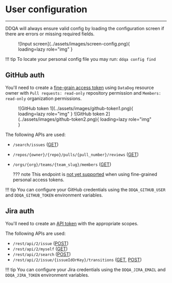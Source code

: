 # User configuration

-----

DDQA will always ensure valid config by loading the configuration screen if there are errors or missing required fields.

<figure markdown>
  ![Input screen](../assets/images/screen-config.png){ loading=lazy role="img" }
</figure>

!!! tip
    To locate your personal config file you may run: `ddqa config find`

## GitHub auth

You'll need to create a [fine-grain access token](https://docs.github.com/en/authentication/keeping-your-account-and-data-secure/creating-a-personal-access-token#personal-access-tokens-classic) using `DataDog` resource owner with `Pull requests: read-only` repository permission and `Members: read-only` organization permissions.

<figure markdown>
  ![GitHub token 1](../assets/images/github-token1.png){ loading=lazy role="img" }
  ![GitHub token 2](../assets/images/github-token2.png){ loading=lazy role="img" }
</figure>

The following APIs are used:

- `/search/issues` ([GET](https://docs.github.com/en/rest/search?apiVersion=2022-11-28#search-issues-and-pull-requests))
- `/repos/{owner}/{repo}/pulls/{pull_number}/reviews` ([GET](https://docs.github.com/en/rest/pulls/reviews?apiVersion=2022-11-28#list-reviews-for-a-pull-request))
- `/orgs/{org}/teams/{team_slug}/members` ([GET](https://docs.github.com/en/rest/teams/members?apiVersion=2022-11-28#list-team-members))

    ??? note
        This endpoint is [not yet supported](https://docs.github.com/en/rest/overview/endpoints-available-for-fine-grained-personal-access-tokens?apiVersion=2022-11-28) when using fine-grained personal access tokens.

!!! tip
    You can configure your GitHub credentials using the `DDQA_GITHUB_USER` and `DDQA_GITHUB_TOKEN` environment variables.

## Jira auth

You'll need to create an [API token](https://support.atlassian.com/atlassian-account/docs/manage-api-tokens-for-your-atlassian-account/) with the appropriate scopes.

The following APIs are used:

- `/rest/api/2/issue` ([POST](https://developer.atlassian.com/cloud/jira/platform/rest/v2/api-group-issues/#api-rest-api-2-issue-post))
- `/rest/api/2/myself` ([GET](https://developer.atlassian.com/cloud/jira/platform/rest/v2/api-group-myself/#api-rest-api-2-myself-get))
- `/rest/api/2/search` ([POST](https://developer.atlassian.com/cloud/jira/platform/rest/v2/api-group-issue-search/#api-rest-api-2-search-post))
- `/rest/api/2/issue/{issueIdOrKey}/transitions` ([GET](https://developer.atlassian.com/cloud/jira/platform/rest/v2/api-group-issues/#api-rest-api-2-issue-issueidorkey-transitions-get), [POST](https://developer.atlassian.com/cloud/jira/platform/rest/v2/api-group-issues/#api-rest-api-2-issue-issueidorkey-transitions-post))

!!! tip
    You can configure your Jira credentials using the `DDQA_JIRA_EMAIL` and `DDQA_JIRA_TOKEN` environment variables.
